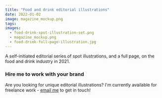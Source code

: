 ```yaml
---
title: "Food and drink editorial illustrations"
date: 2022-01-02
image: magazine_mockup.png
tags:
images:
  - food-drink-spot-illustration-set.png
  - magazine_mockup.png
  - food-drink-full-page-illustration.jpg
---
```


A self-initiated editorial series of spot illustrations, and a full page, on the food and drink industry in 2021.

### Hire me to work with your brand
Are you looking for unique editorial illustrations? I'm currently available for freelance work - [email me](mailto:vicky.hughes@hotmail.com) to get in touch!
